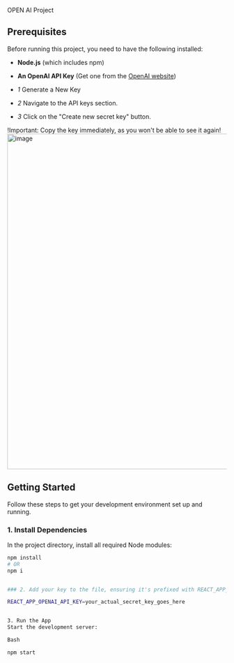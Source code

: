 OPEN AI Project

## Prerequisites

Before running this project, you need to have the following installed:

* **Node.js** (which includes npm)
* **An OpenAI API Key** (Get one from the [OpenAI website](https://platform.openai.com/account/api-keys))

* *1* Generate a New Key

* *2* Navigate to the API keys section.

* *3* Click on the "Create new secret key" button.

!Important: Copy the key immediately, as you won't be able to see it again!
<img width="1366" height="768" alt="image" src="https://github.com/user-attachments/assets/4893a3d1-26a9-40c1-8f77-e7b89a2fefb4" />
      


## Getting Started

Follow these steps to get your development environment set up and running.

### 1. Install Dependencies

In the project directory, install all required Node modules:

```bash
npm install
# OR
npm i


### 2. Add your key to the file, ensuring it's prefixed with REACT_APP_ as required by Create React App:

REACT_APP_OPENAI_API_KEY=your_actual_secret_key_goes_here


3. Run the App
Start the development server:

Bash

npm start
